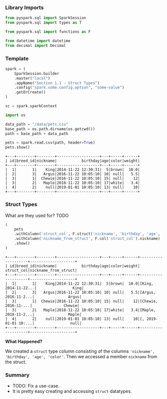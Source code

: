 
### Library Imports


```python
from pyspark.sql import SparkSession
from pyspark.sql import types as T

from pyspark.sql import functions as F

from datetime import datetime
from decimal import Decimal
```

### Template


```python
spark = (
    SparkSession.builder
    .master("local")
    .appName("Section 1.1 - Struct Types")
    .config("spark.some.config.option", "some-value")
    .getOrCreate()
)

sc = spark.sparkContext

import os

data_path = "/data/pets.csv"
base_path = os.path.dirname(os.getcwd())
path = base_path + data_path
```


```python
pets = spark.read.csv(path, header=True)
pets.show()
```

    +---+--------+--------+-------------------+---+-----+------+
    | id|breed_id|nickname|           birthday|age|color|weight|
    +---+--------+--------+-------------------+---+-----+------+
    |  1|       1|    King|2014-11-22 12:30:31|  5|brown|  10.0|
    |  2|       3|   Argus|2016-11-22 10:05:10| 10| null|   5.5|
    |  3|       1|  Chewie|2016-11-22 10:05:10| 15| null|    12|
    |  3|       2|   Maple|2018-11-22 10:05:10| 17|white|   3.4|
    |  4|       2|    null|2019-01-01 10:05:10| 13| null|    10|
    +---+--------+--------+-------------------+---+-----+------+
    


### Struct Types

What are they used for? TODO


```python
(
    pets
    .withColumn('struct_col', F.struct('nickname', 'birthday', 'age', 'color'))
    .withColumn('nickname_from_struct', F.col('struct_col').nickname)
    .show()
)
```

    +---+--------+--------+-------------------+---+-----+------+--------------------+--------------------+
    | id|breed_id|nickname|           birthday|age|color|weight|          struct_col|nickname_from_struct|
    +---+--------+--------+-------------------+---+-----+------+--------------------+--------------------+
    |  1|       1|    King|2014-11-22 12:30:31|  5|brown|  10.0|[King, 2014-11-22...|                King|
    |  2|       3|   Argus|2016-11-22 10:05:10| 10| null|   5.5|[Argus, 2016-11-2...|               Argus|
    |  3|       1|  Chewie|2016-11-22 10:05:10| 15| null|    12|[Chewie, 2016-11-...|              Chewie|
    |  3|       2|   Maple|2018-11-22 10:05:10| 17|white|   3.4|[Maple, 2018-11-2...|               Maple|
    |  4|       2|    null|2019-01-01 10:05:10| 13| null|    10|[, 2019-01-01 10:...|                null|
    +---+--------+--------+-------------------+---+-----+------+--------------------+--------------------+
    


**What Happened?**

We created a `struct` type column consisting of the columns `'nickname', 'birthday', 'age', 'color'`. Then we accessed a member `nickname` from the struct.

### Summary

* TODO: Fix a use-case.
* It is pretty easy creating and accessing `struct` datatypes.
